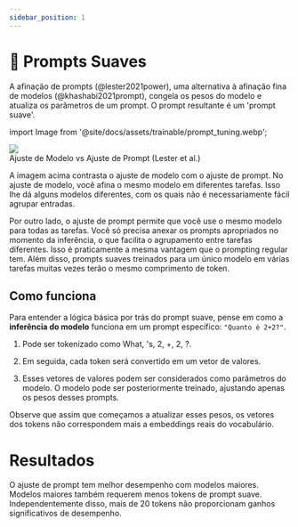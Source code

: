 ```yaml
---
sidebar_position: 1
---
```


# 🔴 Prompts Suaves

A afinação de prompts (@lester2021power), uma alternativa à afinação fina de modelos (@khashabi2021prompt), congela os pesos do modelo e atualiza os parâmetros de um prompt. O prompt resultante é um 'prompt suave'.


import Image from '@site/docs/assets/trainable/prompt_tuning.webp';

<div style={{textAlign: 'center'}}>
  <img src={Image} style={{width: "500px"}} />
</div>

<div style={{textAlign: 'center'}}>
Ajuste de Modelo vs Ajuste de Prompt (Lester et al.)
</div>

A imagem acima contrasta o ajuste de modelo com o ajuste de prompt. No ajuste de modelo, você afina o mesmo modelo em diferentes tarefas. Isso lhe dá alguns modelos diferentes, com os quais não é necessariamente fácil agrupar entradas.

Por outro lado, o ajuste de prompt permite que você use o mesmo modelo para todas as tarefas. Você só precisa anexar os prompts apropriados no momento da inferência, o que facilita o agrupamento entre tarefas diferentes. Isso é praticamente a mesma vantagem que o prompting regular tem. Além disso, prompts suaves treinados para um único modelo em várias tarefas muitas vezes terão o mesmo comprimento de token.

## Como funciona

Para entender a lógica básica por trás do prompt suave, pense em como a **inferência do modelo** funciona em um prompt específico: `"Quanto é 2+2?"`.

1) Pode ser tokenizado como What, 's, 2, +, 2, ?.

2) Em seguida, cada token será convertido em um vetor de valores.

3) Esses vetores de valores podem ser considerados como parâmetros do modelo. O modelo pode ser posteriormente treinado, ajustando apenas os pesos desses prompts.

Observe que assim que começamos a atualizar esses pesos, os vetores dos tokens não correspondem mais a embeddings reais do vocabulário.

# Resultados

O ajuste de prompt tem melhor desempenho com modelos maiores. Modelos maiores também requerem menos tokens de prompt suave. Independentemente disso, mais de 20 tokens não proporcionam ganhos significativos de desempenho.